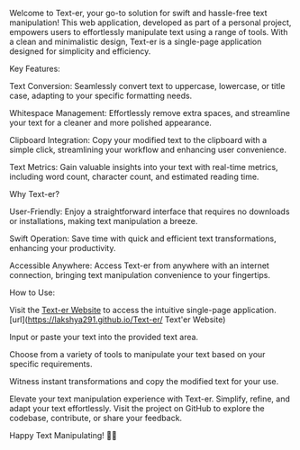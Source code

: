 Welcome to Text-er, your go-to solution for swift and hassle-free text manipulation! This web application, developed as part of a personal project, empowers users to effortlessly manipulate text using a range of tools. With a clean and minimalistic design, Text-er is a single-page application designed for simplicity and efficiency.

Key Features:

Text Conversion: Seamlessly convert text to uppercase, lowercase, or title case, adapting to your specific formatting needs.

Whitespace Management: Effortlessly remove extra spaces, and streamline your text for a cleaner and more polished appearance.

Clipboard Integration: Copy your modified text to the clipboard with a simple click, streamlining your workflow and enhancing user convenience.

Text Metrics: Gain valuable insights into your text with real-time metrics, including word count, character count, and estimated reading time.

Why Text-er?

User-Friendly: Enjoy a straightforward interface that requires no downloads or installations, making text manipulation a breeze.

Swift Operation: Save time with quick and efficient text transformations, enhancing your productivity.

Accessible Anywhere: Access Text-er from anywhere with an internet connection, bringing text manipulation convenience to your fingertips.

How to Use:

Visit the [Text-er Website]([url](https://lakshya291.github.io/Text-er/)) to access the intuitive single-page application.
[url](https://lakshya291.github.io/Text-er/  Text'er Website)

Input or paste your text into the provided text area.

Choose from a variety of tools to manipulate your text based on your specific requirements.

Witness instant transformations and copy the modified text for your use.

Elevate your text manipulation experience with Text-er. Simplify, refine, and adapt your text effortlessly. Visit the project on GitHub to explore the codebase, contribute, or share your feedback.

Happy Text Manipulating! 🚀✨
